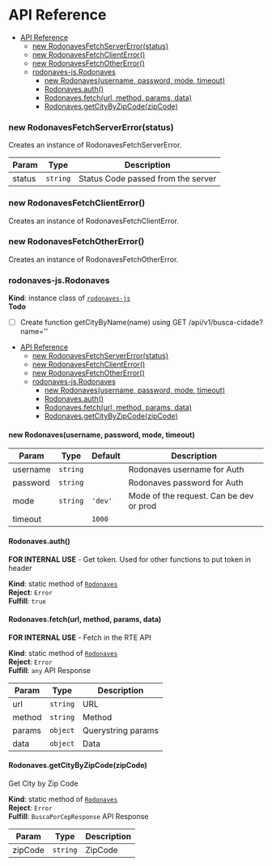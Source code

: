 # API Reference


- [API Reference](#api-reference)
    - [new RodonavesFetchServerError(status)](#new-rodonavesfetchservererrorstatus)
    - [new RodonavesFetchClientError()](#new-rodonavesfetchclienterror)
    - [new RodonavesFetchOtherError()](#new-rodonavesfetchothererror)
    - [rodonaves-js.Rodonaves](#rodonaves-jsrodonaves)
      - [new Rodonaves(username, password, mode, timeout)](#new-rodonavesusername-password-mode-timeout)
      - [Rodonaves.auth()](#rodonavesauth)
      - [Rodonaves.fetch(url, method, params, data)](#rodonavesfetchurl-method-params-data)
      - [Rodonaves.getCityByZipCode(zipCode)](#rodonavesgetcitybyzipcodezipcode)


### new RodonavesFetchServerError(status)

Creates an instance of RodonavesFetchServerError.


| Param | Type | Description |
| --- | --- | --- |
| status | `string` | Status Code passed from the server |


### new RodonavesFetchClientError()

Creates an instance of RodonavesFetchClientError.


### new RodonavesFetchOtherError()

Creates an instance of RodonavesFetchOtherError.


### rodonaves-js.Rodonaves

**Kind**: instance class of [`rodonaves-js`](#rodonaves-js)  
**Todo**

- [ ] Create function getCityByName(name) using GET /api/v1/busca-cidade?name=''


- [API Reference](#api-reference)
    - [new RodonavesFetchServerError(status)](#new-rodonavesfetchservererrorstatus)
    - [new RodonavesFetchClientError()](#new-rodonavesfetchclienterror)
    - [new RodonavesFetchOtherError()](#new-rodonavesfetchothererror)
    - [rodonaves-js.Rodonaves](#rodonaves-jsrodonaves)
      - [new Rodonaves(username, password, mode, timeout)](#new-rodonavesusername-password-mode-timeout)
      - [Rodonaves.auth()](#rodonavesauth)
      - [Rodonaves.fetch(url, method, params, data)](#rodonavesfetchurl-method-params-data)
      - [Rodonaves.getCityByZipCode(zipCode)](#rodonavesgetcitybyzipcodezipcode)


#### new Rodonaves(username, password, mode, timeout)


| Param | Type | Default | Description |
| --- | --- | --- | --- |
| username | `string` |  | Rodonaves username for Auth |
| password | `string` |  | Rodonaves password for Auth |
| mode | `string` | `'dev'` | Mode of the request. Can be dev or prod |
| timeout |  | `1000` |  |


#### Rodonaves.auth()

**FOR INTERNAL USE** - Get token. Used for other functions to put token in header

**Kind**: static method of [`Rodonaves`](#new-rodonavesusername-password-mode-timeout)  
**Reject**: `Error`  
**Fulfill**: `true`  

#### Rodonaves.fetch(url, method, params, data)

**FOR INTERNAL USE** - Fetch in the RTE API

**Kind**: static method of [`Rodonaves`](#new-rodonavesusername-password-mode-timeout)  
**Reject**: `Error`  
**Fulfill**: `any` API Response  

| Param | Type | Description |
| --- | --- | --- |
| url | `string` | URL |
| method | `string` | Method |
| params | `object` | Querystring params |
| data | `object` | Data |


#### Rodonaves.getCityByZipCode(zipCode)

Get City by Zip Code

**Kind**: static method of [`Rodonaves`](#new-rodonavesusername-password-mode-timeout)  
**Reject**: `Error`  
**Fulfill**: `BuscaPorCepResponse` API Response  

| Param | Type | Description |
| --- | --- | --- |
| zipCode | `string` | ZipCode |

